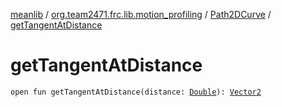 [meanlib](../../index.md) / [org.team2471.frc.lib.motion_profiling](../index.md) / [Path2DCurve](index.md) / [getTangentAtDistance](./get-tangent-at-distance.md)

# getTangentAtDistance

`open fun getTangentAtDistance(distance: `[`Double`](https://kotlinlang.org/api/latest/jvm/stdlib/kotlin/-double/index.html)`): `[`Vector2`](../../org.team2471.frc.lib.math/-vector2/index.md)